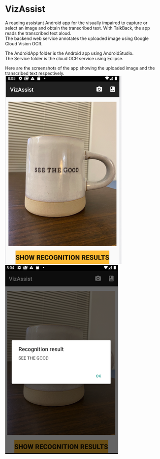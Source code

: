 # VizAssist
A reading assistant Android app for the visually impaired to capture or select an image and obtain the transcribed text. With TalkBack, the app reads the transcribed text aloud.   
The backend web service annotates the uploaded image using Google Cloud Vision OCR.

The AndroidApp folder is the Android app using AndroidStudio.  
The Service folder is the cloud OCR service using Eclipse.

Here are the screenshots of the app showing the uploaded image and the transcribed text respectively.  
![Selected photo](image.png "Selected photo") ![Transcribed text](result.png "Transcribed text")